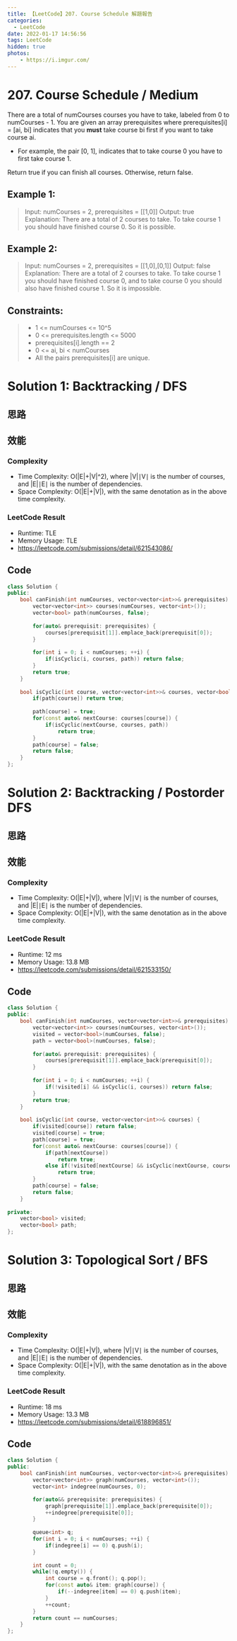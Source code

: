 ```yaml
---
title: 【LeetCode】207. Course Schedule 解題報告
categories:
  - LeetCode
date: 2022-01-17 14:56:56
tags: LeetCode
hidden: true
photos:
    - https://i.imgur.com/
---
```

 
# 207. Course Schedule / Medium

There are a total of numCourses courses you have to take, labeled from 0 to numCourses - 1. You are given an array prerequisites where prerequisites[i] = [ai, bi] indicates that you **must** take course bi first if you want to take course ai.

- For example, the pair [0, 1], indicates that to take course 0 you have to first take course 1.

Return true if you can finish all courses. Otherwise, return false.

<!-- more --> 


## Example 1:
> Input: numCourses = 2, prerequisites = [[1,0]]
> Output: true
> Explanation: There are a total of 2 courses to take. 
> To take course 1 you should have finished course 0. So it is possible.

## Example 2:
> Input: numCourses = 2, prerequisites = [[1,0],[0,1]]
> Output: false
> Explanation: There are a total of 2 courses to take. 
> To take course 1 you should have finished course 0, and to take course 0 you should also have finished course 1. So it is impossible.


## Constraints: 
> - 1 <= numCourses <= 10^5
> - 0 <= prerequisites.length <= 5000
> - prerequisites[i].length == 2
> - 0 <= ai, bi < numCourses
> - All the pairs prerequisites[i] are unique.

# Solution 1: Backtracking / DFS
## 思路


## 效能

### Complexity 
- Time Complexity: O(|E|+|V|^2), where |V|∣V∣ is the number of courses, and |E|∣E∣ is the number of dependencies.
- Space Complexity: O(|E|+|V|), with the same denotation as in the above time complexity.

### LeetCode Result
- Runtime: TLE
- Memory Usage: TLE
- https://leetcode.com/submissions/detail/621543086/

## Code
```cpp
class Solution {
public:
    bool canFinish(int numCourses, vector<vector<int>>& prerequisites) {
        vector<vector<int>> courses(numCourses, vector<int>());
        vector<bool> path(numCourses, false);
        
        for(auto& prerequisit: prerequisites) {
            courses[prerequisit[1]].emplace_back(prerequisit[0]);
        }
        
        for(int i = 0; i < numCourses; ++i) {
            if(isCyclic(i, courses, path)) return false;
        }
        return true;        
    }
    
    bool isCyclic(int course, vector<vector<int>>& courses, vector<bool>& path) {
        if(path[course]) return true;
        
        path[course] = true;
        for(const auto& nextCourse: courses[course]) {
            if(isCyclic(nextCourse, courses, path)) 
                return true;
        }
        path[course] = false;
        return false;
    }
};
```

# Solution 2: Backtracking / Postorder DFS
## 思路


## 效能

### Complexity 
- Time Complexity: O(|E|+|V|), where |V|∣V∣ is the number of courses, and |E|∣E∣ is the number of dependencies.
- Space Complexity: O(|E|+|V|), with the same denotation as in the above time complexity.

### LeetCode Result
- Runtime: 12 ms
- Memory Usage: 13.8 MB 
- https://leetcode.com/submissions/detail/621533150/

## Code
```cpp
class Solution {
public:
    bool canFinish(int numCourses, vector<vector<int>>& prerequisites) {
        vector<vector<int>> courses(numCourses, vector<int>());
        visited = vector<bool>(numCourses, false);
        path = vector<bool>(numCourses, false);
        
        for(auto& prerequisit: prerequisites) {
            courses[prerequisit[1]].emplace_back(prerequisit[0]);
        }
        
        for(int i = 0; i < numCourses; ++i) {
            if(!visited[i] && isCyclic(i, courses)) return false;
        }
        return true;        
    }
    
    bool isCyclic(int course, vector<vector<int>>& courses) {
        if(visited[course]) return false;
        visited[course] = true;
        path[course] = true;
        for(const auto& nextCourse: courses[course]) {
            if(path[nextCourse]) 
                return true;
            else if(!visited[nextCourse] && isCyclic(nextCourse, courses)) 
                return true;
        }
        path[course] = false;
        return false;
    }
    
private:
    vector<bool> visited;
    vector<bool> path;
};
```


# Solution 3: Topological Sort / BFS
## 思路


## 效能

### Complexity 
- Time Complexity: O(|E|+|V|), where |V|∣V∣ is the number of courses, and |E|∣E∣ is the number of dependencies.
- Space Complexity: O(|E|+|V|), with the same denotation as in the above time complexity.

### LeetCode Result
- Runtime: 18 ms
- Memory Usage: 13.3 MB 
- https://leetcode.com/submissions/detail/618896851/

## Code
```cpp
class Solution {
public:
    bool canFinish(int numCourses, vector<vector<int>>& prerequisites) {
        vector<vector<int>> graph(numCourses, vector<int>());
        vector<int> indegree(numCourses, 0);

        for(auto&& prerequisite: prerequisites) {
            graph[prerequisite[1]].emplace_back(prerequisite[0]);
            ++indegree[prerequisite[0]];
        }
        
        queue<int> q;
        for(int i = 0; i < numCourses; ++i) {
            if(indegree[i] == 0) q.push(i);
        }
        
        int count = 0;
        while(!q.empty()) {
            int course = q.front(); q.pop();
            for(const auto& item: graph[course]) {
                if(--indegree[item] == 0) q.push(item);
            }
            ++count;
        }
        return count == numCourses;
    }
};
```

